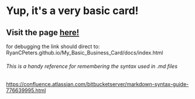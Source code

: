 # Yup, it's a very basic card!

## Visit the page [here!](RyanCPeters.github.io/My_Basic_Business_Card/docs/index.html)

for debugging the link should direct to:
RyanCPeters.github.io/My_Basic_Business_Card/docs/index.html


###### This is a handy reference for remembering the syntax used in .md files
https://confluence.atlassian.com/bitbucketserver/markdown-syntax-guide-776639995.html
